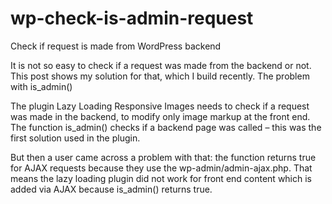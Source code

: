 # wp-check-is-admin-request

Check if request is made from WordPress backend

It is not so easy to check if a request was made from the backend or not. This post shows my solution for that, which I build recently.
The problem with is_admin()

The plugin Lazy Loading Responsive Images needs to check if a request was made in the backend, to modify only image markup at the front end. The function is_admin() checks if a backend page was called – this was the first solution used in the plugin.

But then a user came across a problem with that: the function returns true for AJAX requests because they use the wp-admin/admin-ajax.php. That means the lazy loading plugin did not work for front end content which is added via AJAX because is_admin() returns true.
